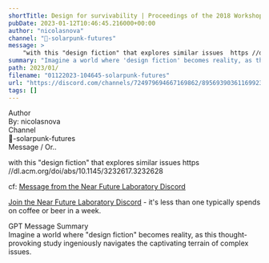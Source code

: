 ```yaml
---
shortTitle: Design for survivability | Proceedings of the 2018 Workshop on Computing within Limits
pubDate: 2023-01-12T10:46:45.216000+00:00
author: "nicolasnova"
channel: "🔋-solarpunk-futures"
message: >
    "with this "design fiction" that explores similar issues  https //dl.acm.org/doi/abs/10.1145/3232617.3232628"
summary: "Imagine a world where 'design fiction' becomes reality, as this thought-provoking study ingeniously navigates the captivating terrain of complex issues."
path: 2023/01/
filename: "01122023-104645-solarpunk-futures"
url: "https://discord.com/channels/724979694667169862/895693903611699231/1063046370677772309"
tags: []
---
```

<div class="metadata-title-header pt-3 pb-3 pl-2">Author</div>    
<div class="bg-gray-200 p-4 rounded-md mb-4">   
By: nicolasnova
</div>

<div class="metadata-title-header pt-3 pb-3 pl-2">Channel</div>    
<div class="bg-gray-200 p-4 rounded-md mb-4">   
🔋-solarpunk-futures</span>
</div>

<div class="metadata-title-header pt-3 pb-3 pl-2">Message / Or..</div>    
<div class="human-content-container">  

with this "design fiction" that explores similar issues  https //dl.acm.org/doi/abs/10.1145/3232617.3232628


<!-- 
with this "design fiction" that explores similar issues  https //dl.acm.org/doi/abs/10.1145/3232617.3232628
 -->
</div>



cf: <a href="">Message from the Near Future Laboratory Discord</a>

<a href="">Join the Near Future Laboratory Discord</a> - it's less than one typically spends on coffee or beer in a week. 



<div class="metadata-title-header pt-3 pb-3 pl-2">GPT Message Summary</div>    
<div class="robot-content-container">
Imagine a world where "design fiction" becomes reality, as this thought-provoking study ingeniously navigates the captivating terrain of complex issues.
</div>
</div>